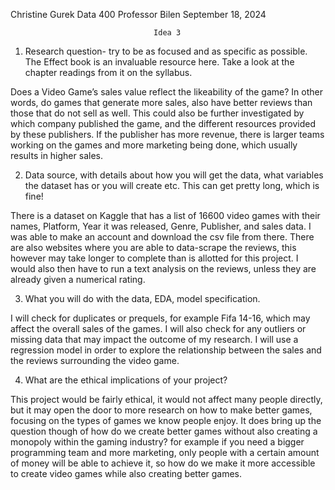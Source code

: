 Christine Gurek
Data 400
Professor Bilen
September 18, 2024

                                    Idea 3
1)	Research question- try to be as focused and as specific as possible. The Effect book is an invaluable resource here. Take a look at the chapter readings from it on the syllabus.

Does a Video Game’s sales value reflect the likeability of the game? In other words, do games that generate more sales, also have better reviews than those that do not sell as well. This could also be further investigated by which company published the game, and the different resources provided by these publishers. If the publisher has more revenue, there is larger teams working on the games and more marketing being done, which usually results in higher sales.

2)	Data source, with details about how you will get the data, what variables the dataset has or you will create etc. This can get pretty long, which is fine!

There is a dataset on Kaggle that has a list of 16600 video games with their names, Platform, Year it was released, Genre, Publisher, and sales data. I was able to make an account and download the csv file from there. There are also websites where you are able to data-scrape the reviews, this however may take longer to complete than is allotted for this project. I would also then have to run a text analysis on the reviews, unless they are already given a numerical rating.

3)	What you will do with the data, EDA, model specification.

I will check for duplicates or prequels, for example Fifa 14-16, which may affect the overall sales of the games. I will also check for any outliers or missing data that may impact the outcome of my research. I will use a regression model in order to explore the relationship between the sales and the reviews surrounding the video game.

4)	What are the ethical implications of your project?

This project would be fairly ethical, it would not affect many people directly, but it may open the door to more research on how to make better games, focusing on the types of games we know people enjoy. It does bring up the question though of how do we create better games without also creating a monopoly within the gaming industry? for example if you need a bigger programming team and more marketing, only people with a certain amount of money will be able to achieve it, so how do we make it more accessible to create video games while also creating better games.

